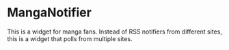 # MangaNotifier
This is a widget for manga fans. Instead of RSS notifiers from different sites, this is a widget that polls from multiple sites.
